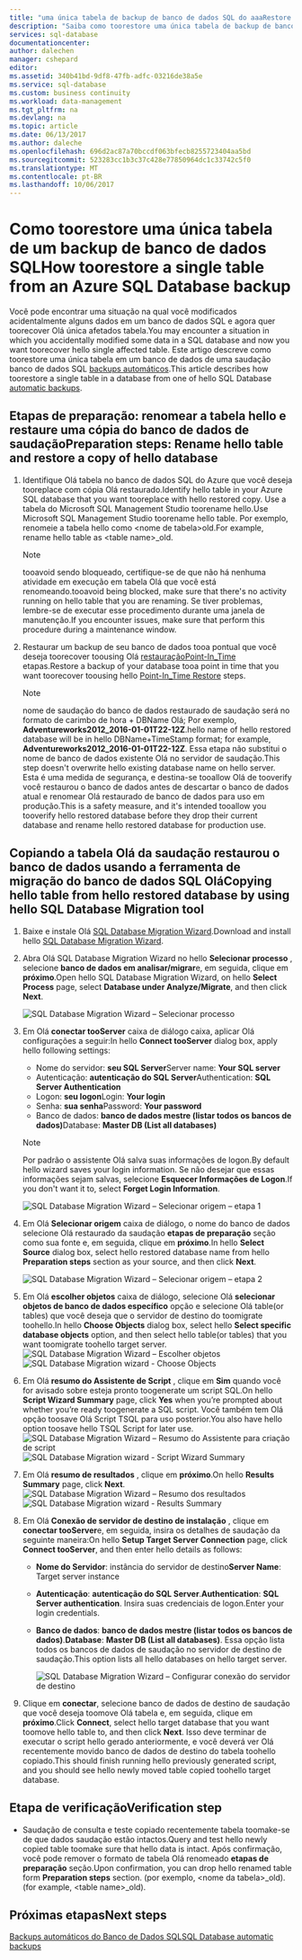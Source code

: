 ```yaml
---
title: "uma única tabela de backup de banco de dados SQL do aaaRestore | Microsoft Docs"
description: "Saiba como toorestore uma única tabela de backup de banco de dados SQL."
services: sql-database
documentationcenter: 
author: dalechen
manager: cshepard
editor: 
ms.assetid: 340b41bd-9df8-47fb-adfc-03216de38a5e
ms.service: sql-database
ms.custom: business continuity
ms.workload: data-management
ms.tgt_pltfrm: na
ms.devlang: na
ms.topic: article
ms.date: 06/13/2017
ms.author: daleche
ms.openlocfilehash: 696d2ac87a70bccdf063bfecb8255723404aa5bd
ms.sourcegitcommit: 523283cc1b3c37c428e77850964dc1c33742c5f0
ms.translationtype: MT
ms.contentlocale: pt-BR
ms.lasthandoff: 10/06/2017
---
```

# <a name="how-toorestore-a-single-table-from-an-azure-sql-database-backup"></a><span data-ttu-id="92c78-103">Como toorestore uma única tabela de um backup de banco de dados SQL</span><span class="sxs-lookup"><span data-stu-id="92c78-103">How toorestore a single table from an Azure SQL Database backup</span></span>
<span data-ttu-id="92c78-104">Você pode encontrar uma situação na qual você modificados acidentalmente alguns dados em um banco de dados SQL e agora quer toorecover Olá única afetados tabela.</span><span class="sxs-lookup"><span data-stu-id="92c78-104">You may encounter a situation in which you accidentally modified some data in a SQL database and now you want toorecover hello single affected table.</span></span> <span data-ttu-id="92c78-105">Este artigo descreve como toorestore uma única tabela em um banco de dados de uma saudação banco de dados SQL [backups automáticos](sql-database-automated-backups.md).</span><span class="sxs-lookup"><span data-stu-id="92c78-105">This article describes how toorestore a single table in a database from one of hello SQL Database [automatic backups](sql-database-automated-backups.md).</span></span>

## <a name="preparation-steps-rename-hello-table-and-restore-a-copy-of-hello-database"></a><span data-ttu-id="92c78-106">Etapas de preparação: renomear a tabela hello e restaure uma cópia do banco de dados de saudação</span><span class="sxs-lookup"><span data-stu-id="92c78-106">Preparation steps: Rename hello table and restore a copy of hello database</span></span>
1. <span data-ttu-id="92c78-107">Identifique Olá tabela no banco de dados SQL do Azure que você deseja tooreplace com cópia Olá restaurado.</span><span class="sxs-lookup"><span data-stu-id="92c78-107">Identify hello table in your Azure SQL database that you want tooreplace with hello restored copy.</span></span> <span data-ttu-id="92c78-108">Use a tabela do Microsoft SQL Management Studio toorename hello.</span><span class="sxs-lookup"><span data-stu-id="92c78-108">Use Microsoft SQL Management Studio toorename hello table.</span></span> <span data-ttu-id="92c78-109">Por exemplo, renomeie a tabela hello como &lt;nome de tabela&gt;old.</span><span class="sxs-lookup"><span data-stu-id="92c78-109">For example, rename hello table as &lt;table name&gt;_old.</span></span>
   
   > [!NOTE]
   > <span data-ttu-id="92c78-110">tooavoid sendo bloqueado, certifique-se de que não há nenhuma atividade em execução em tabela Olá que você está renomeando.</span><span class="sxs-lookup"><span data-stu-id="92c78-110">tooavoid being blocked, make sure that there's no activity running on hello table that you are renaming.</span></span> <span data-ttu-id="92c78-111">Se tiver problemas, lembre-se de executar esse procedimento durante uma janela de manutenção.</span><span class="sxs-lookup"><span data-stu-id="92c78-111">If you encounter issues, make sure that perform this procedure during a maintenance window.</span></span>
   >

2. <span data-ttu-id="92c78-112">Restaurar um backup de seu banco de dados tooa pontual que você deseja toorecover toousing Olá [restauraçãoPoint-In_Time](sql-database-recovery-using-backups.md#point-in-time-restore) etapas.</span><span class="sxs-lookup"><span data-stu-id="92c78-112">Restore a backup of your database tooa point in time that you want toorecover toousing hello [Point-In_Time Restore](sql-database-recovery-using-backups.md#point-in-time-restore) steps.</span></span>
   
   > [!NOTE]
   > <span data-ttu-id="92c78-113">nome de saudação do banco de dados restaurado de saudação será no formato de carimbo de hora + DBName Olá; Por exemplo, **Adventureworks2012_2016-01-01T22-12Z**.</span><span class="sxs-lookup"><span data-stu-id="92c78-113">hello name of hello restored database will be in hello DBName+TimeStamp format; for example, **Adventureworks2012_2016-01-01T22-12Z**.</span></span> <span data-ttu-id="92c78-114">Essa etapa não substitui o nome de banco de dados existente Olá no servidor de saudação.</span><span class="sxs-lookup"><span data-stu-id="92c78-114">This step doesn't overwrite hello existing database name on hello server.</span></span> <span data-ttu-id="92c78-115">Esta é uma medida de segurança, e destina-se tooallow Olá de tooverify você restaurou o banco de dados antes de descartar o banco de dados atual e renomear Olá restaurado de banco de dados para uso em produção.</span><span class="sxs-lookup"><span data-stu-id="92c78-115">This is a safety measure, and it's intended tooallow you tooverify hello restored database before they drop their current database and rename hello restored database for production use.</span></span>
   
## <a name="copying-hello-table-from-hello-restored-database-by-using-hello-sql-database-migration-tool"></a><span data-ttu-id="92c78-116">Copiando a tabela Olá da saudação restaurou o banco de dados usando a ferramenta de migração do banco de dados SQL Olá</span><span class="sxs-lookup"><span data-stu-id="92c78-116">Copying hello table from hello restored database by using hello SQL Database Migration tool</span></span>

1. <span data-ttu-id="92c78-117">Baixe e instale Olá [SQL Database Migration Wizard](https://sqlazuremw.codeplex.com).</span><span class="sxs-lookup"><span data-stu-id="92c78-117">Download and install hello [SQL Database Migration Wizard](https://sqlazuremw.codeplex.com).</span></span>
2. <span data-ttu-id="92c78-118">Abra Olá SQL Database Migration Wizard no hello **Selecionar processo** , selecione **banco de dados em analisar/migrar**e, em seguida, clique em **próximo**.</span><span class="sxs-lookup"><span data-stu-id="92c78-118">Open hello SQL Database Migration Wizard, on hello **Select Process** page, select **Database under Analyze/Migrate**, and then click **Next**.</span></span>

   ![SQL Database Migration Wizard – Selecionar processo](./media/sql-database-cloud-migrate-restore-single-table-azure-backup/1.png)

3. <span data-ttu-id="92c78-120">Em Olá **conectar tooServer** caixa de diálogo caixa, aplicar Olá configurações a seguir:</span><span class="sxs-lookup"><span data-stu-id="92c78-120">In hello **Connect tooServer** dialog box, apply hello following settings:</span></span>

   * <span data-ttu-id="92c78-121">Nome do servidor: **seu SQL Server**</span><span class="sxs-lookup"><span data-stu-id="92c78-121">Server name: **Your SQL server**</span></span>
   * <span data-ttu-id="92c78-122">Autenticação: **autenticação do SQL Server**</span><span class="sxs-lookup"><span data-stu-id="92c78-122">Authentication: **SQL Server Authentication**</span></span>
   * <span data-ttu-id="92c78-123">Logon: **seu logon**</span><span class="sxs-lookup"><span data-stu-id="92c78-123">Login: **Your login**</span></span>
   * <span data-ttu-id="92c78-124">Senha: **sua senha**</span><span class="sxs-lookup"><span data-stu-id="92c78-124">Password: **Your password**</span></span>
   * <span data-ttu-id="92c78-125">Banco de dados: **banco de dados mestre (listar todos os bancos de dados)**</span><span class="sxs-lookup"><span data-stu-id="92c78-125">Database: **Master DB (List all databases)**</span></span>
   
   > [!NOTE]
   > <span data-ttu-id="92c78-126">Por padrão o assistente Olá salva suas informações de logon.</span><span class="sxs-lookup"><span data-stu-id="92c78-126">By default hello wizard saves your login information.</span></span> <span data-ttu-id="92c78-127">Se não desejar que essas informações sejam salvas, selecione **Esquecer Informações de Logon**.</span><span class="sxs-lookup"><span data-stu-id="92c78-127">If you don't want it to, select **Forget Login Information**.</span></span>
   >
   
     ![SQL Database Migration Wizard – Selecionar origem – etapa 1](./media/sql-database-cloud-migrate-restore-single-table-azure-backup/2.png)
4. <span data-ttu-id="92c78-129">Em Olá **Selecionar origem** caixa de diálogo, o nome do banco de dados selecione Olá restaurado da saudação **etapas de preparação** seção como sua fonte e, em seguida, clique em **próximo**.</span><span class="sxs-lookup"><span data-stu-id="92c78-129">In hello **Select Source** dialog box, select hello restored database name from hello **Preparation steps** section as your source, and then click **Next**.</span></span>
   
    ![SQL Database Migration Wizard – Selecionar origem – etapa 2](./media/sql-database-cloud-migrate-restore-single-table-azure-backup/3.png)
5. <span data-ttu-id="92c78-131">Em Olá **escolher objetos** caixa de diálogo, selecione Olá **selecionar objetos de banco de dados específico** opção e selecione Olá table(or tables) que você deseja que o servidor de destino do toomigrate toohello.</span><span class="sxs-lookup"><span data-stu-id="92c78-131">In hello **Choose Objects** dialog box, select hello **Select specific database objects** option, and then select hello table(or tables) that you want toomigrate toohello target server.</span></span>
   <span data-ttu-id="92c78-132">![SQL Database Migration Wizard – Escolher objetos](./media/sql-database-cloud-migrate-restore-single-table-azure-backup/4.png)</span><span class="sxs-lookup"><span data-stu-id="92c78-132">![SQL Database Migration wizard - Choose Objects](./media/sql-database-cloud-migrate-restore-single-table-azure-backup/4.png)</span></span>
6. <span data-ttu-id="92c78-133">Em Olá **resumo do Assistente de Script** , clique em **Sim** quando você for avisado sobre esteja pronto toogenerate um script SQL.</span><span class="sxs-lookup"><span data-stu-id="92c78-133">On hello **Script Wizard Summary** page, click **Yes** when you’re prompted about whether you’re ready toogenerate a SQL script.</span></span> <span data-ttu-id="92c78-134">Você também tem Olá opção toosave Olá Script TSQL para uso posterior.</span><span class="sxs-lookup"><span data-stu-id="92c78-134">You also have hello option toosave hello TSQL Script for later use.</span></span>
   <span data-ttu-id="92c78-135">![SQL Database Migration Wizard – Resumo do Assistente para criação de script](./media/sql-database-cloud-migrate-restore-single-table-azure-backup/5.png)</span><span class="sxs-lookup"><span data-stu-id="92c78-135">![SQL Database Migration wizard - Script Wizard Summary](./media/sql-database-cloud-migrate-restore-single-table-azure-backup/5.png)</span></span>
7. <span data-ttu-id="92c78-136">Em Olá **resumo de resultados** , clique em **próximo**.</span><span class="sxs-lookup"><span data-stu-id="92c78-136">On hello **Results Summary** page, click **Next**.</span></span>
   <span data-ttu-id="92c78-137">![SQL Database Migration Wizard – Resumo dos resultados](./media/sql-database-cloud-migrate-restore-single-table-azure-backup/6.png)</span><span class="sxs-lookup"><span data-stu-id="92c78-137">![SQL Database Migration wizard - Results Summary](./media/sql-database-cloud-migrate-restore-single-table-azure-backup/6.png)</span></span>
8. <span data-ttu-id="92c78-138">Em Olá **Conexão de servidor de destino de instalação** , clique em **conectar tooServer**e, em seguida, insira os detalhes de saudação da seguinte maneira:</span><span class="sxs-lookup"><span data-stu-id="92c78-138">On hello **Setup Target Server Connection** page, click **Connect tooServer**, and then enter hello details as follows:</span></span>
   
   * <span data-ttu-id="92c78-139">**Nome do Servidor**: instância do servidor de destino</span><span class="sxs-lookup"><span data-stu-id="92c78-139">**Server Name**: Target server instance</span></span>
   * <span data-ttu-id="92c78-140">**Autenticação**: **autenticação do SQL Server**.</span><span class="sxs-lookup"><span data-stu-id="92c78-140">**Authentication**: **SQL Server authentication**.</span></span> <span data-ttu-id="92c78-141">Insira suas credenciais de logon.</span><span class="sxs-lookup"><span data-stu-id="92c78-141">Enter your login credentials.</span></span>
   * <span data-ttu-id="92c78-142">**Banco de dados**: **banco de dados mestre (listar todos os bancos de dados)**.</span><span class="sxs-lookup"><span data-stu-id="92c78-142">**Database**: **Master DB (List all databases)**.</span></span> <span data-ttu-id="92c78-143">Essa opção lista todos os bancos de dados de saudação no servidor de destino de saudação.</span><span class="sxs-lookup"><span data-stu-id="92c78-143">This option lists all hello databases on hello target server.</span></span>
     
     ![SQL Database Migration Wizard – Configurar conexão do servidor de destino](./media/sql-database-cloud-migrate-restore-single-table-azure-backup/7.png)
9. <span data-ttu-id="92c78-145">Clique em **conectar**, selecione banco de dados de destino de saudação que você deseja toomove Olá tabela e, em seguida, clique em **próximo**.</span><span class="sxs-lookup"><span data-stu-id="92c78-145">Click **Connect**, select hello target database that you want toomove hello table to, and then click **Next**.</span></span> <span data-ttu-id="92c78-146">Isso deve terminar de executar o script hello gerado anteriormente, e você deverá ver Olá recentemente movido banco de dados de destino do tabela toohello copiado.</span><span class="sxs-lookup"><span data-stu-id="92c78-146">This should finish running hello previously generated script, and you should see hello newly moved table copied toohello target database.</span></span>

## <a name="verification-step"></a><span data-ttu-id="92c78-147">Etapa de verificação</span><span class="sxs-lookup"><span data-stu-id="92c78-147">Verification step</span></span>

- <span data-ttu-id="92c78-148">Saudação de consulta e teste copiado recentemente tabela toomake-se de que dados saudação estão intactos.</span><span class="sxs-lookup"><span data-stu-id="92c78-148">Query and test hello newly copied table toomake sure that hello data is intact.</span></span> <span data-ttu-id="92c78-149">Após confirmação, você pode remover o formato de tabela Olá renomeado **etapas de preparação** seção.</span><span class="sxs-lookup"><span data-stu-id="92c78-149">Upon confirmation, you can drop hello renamed table form **Preparation steps** section.</span></span> <span data-ttu-id="92c78-150">(por exemplo, &lt;nome da tabela&gt;_old).</span><span class="sxs-lookup"><span data-stu-id="92c78-150">(for example, &lt;table name&gt;_old).</span></span>

## <a name="next-steps"></a><span data-ttu-id="92c78-151">Próximas etapas</span><span class="sxs-lookup"><span data-stu-id="92c78-151">Next steps</span></span>
[<span data-ttu-id="92c78-152">Backups automáticos do Banco de Dados SQL</span><span class="sxs-lookup"><span data-stu-id="92c78-152">SQL Database automatic backups</span></span>](sql-database-automated-backups.md)

